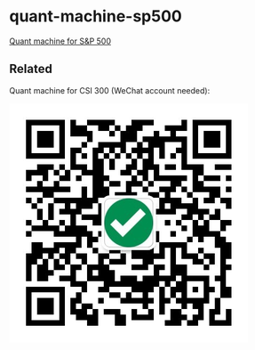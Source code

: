 # quant-machine-sp500
[Quant machine for S&amp;P 500](https://yfiua.github.io/quant-machine-sp500/)

## Related
Quant machine for CSI 300 (WeChat account needed):

![CSI 300](qr_csi_300.jpg)
